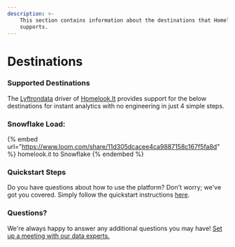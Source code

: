 ```yaml
---
description: >-
    This section contains information about the destinations that Homelook.It
    supports.
---
```


# Destinations

### Supported Destinations

The [Lyftrondata](https://www.lyftrondata.com/) driver of [Homelook.It](https://www.lyftrondata.com/integration/homelook.it/) provides support for the below destinations for instant analytics with no engineering in just 4 simple steps.

### Snowflake Load:

{% embed url="https://www.loom.com/share/11d305dcacee4ca9887158c167f5fa8d" %}
homelook.it to Snowflake
{% endembed %}

### Quickstart Steps

Do you have questions about how to use the platform? Don't worry; we've got you covered. Simply follow the quickstart instructions [here](../../../quickstart-steps.md).

### Questions? <a href="#questions" id="questions"></a>

We're always happy to answer any additional questions you may have! [Set up a meeting with our data experts.](https://www.lyftrondata.com/book-a-meeting/)
